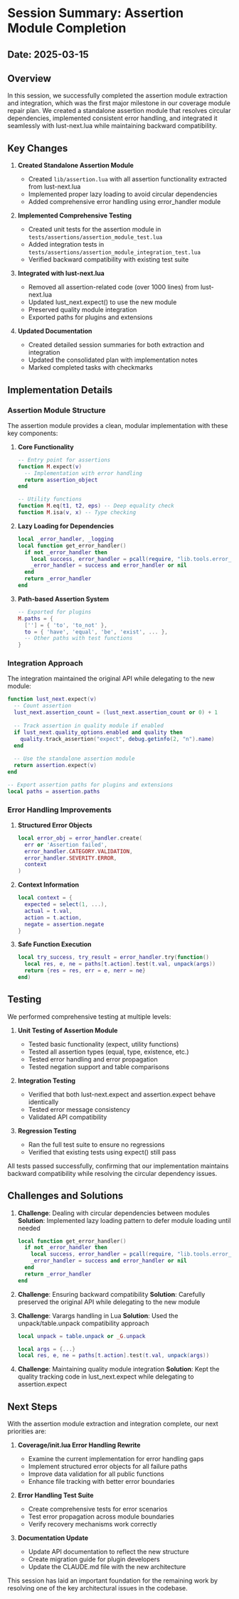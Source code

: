 # Session Summary: Assertion Module Completion

## Date: 2025-03-15

## Overview

In this session, we successfully completed the assertion module extraction and integration, which was the first major milestone in our coverage module repair plan. We created a standalone assertion module that resolves circular dependencies, implemented consistent error handling, and integrated it seamlessly with lust-next.lua while maintaining backward compatibility.

## Key Changes

1. **Created Standalone Assertion Module**
   - Created `lib/assertion.lua` with all assertion functionality extracted from lust-next.lua
   - Implemented proper lazy loading to avoid circular dependencies
   - Added comprehensive error handling using error_handler module

2. **Implemented Comprehensive Testing**
   - Created unit tests for the assertion module in `tests/assertions/assertion_module_test.lua`
   - Added integration tests in `tests/assertions/assertion_module_integration_test.lua`
   - Verified backward compatibility with existing test suite

3. **Integrated with lust-next.lua**
   - Removed all assertion-related code (over 1000 lines) from lust-next.lua
   - Updated lust_next.expect() to use the new module
   - Preserved quality module integration
   - Exported paths for plugins and extensions

4. **Updated Documentation**
   - Created detailed session summaries for both extraction and integration
   - Updated the consolidated plan with implementation notes
   - Marked completed tasks with checkmarks

## Implementation Details

### Assertion Module Structure

The assertion module provides a clean, modular implementation with these key components:

1. **Core Functionality**
   ```lua
   -- Entry point for assertions
   function M.expect(v)
     -- Implementation with error handling
     return assertion_object
   end
   
   -- Utility functions
   function M.eq(t1, t2, eps) -- Deep equality check
   function M.isa(v, x) -- Type checking
   ```

2. **Lazy Loading for Dependencies**
   ```lua
   local _error_handler, _logging
   local function get_error_handler()
     if not _error_handler then
       local success, error_handler = pcall(require, "lib.tools.error_handler")
       _error_handler = success and error_handler or nil
     end
     return _error_handler
   end
   ```

3. **Path-based Assertion System**
   ```lua
   -- Exported for plugins
   M.paths = {
     [''] = { 'to', 'to_not' },
     to = { 'have', 'equal', 'be', 'exist', ... },
     -- Other paths with test functions
   }
   ```

### Integration Approach

The integration maintained the original API while delegating to the new module:

```lua
function lust_next.expect(v)
  -- Count assertion
  lust_next.assertion_count = (lust_next.assertion_count or 0) + 1
  
  -- Track assertion in quality module if enabled
  if lust_next.quality_options.enabled and quality then
    quality.track_assertion("expect", debug.getinfo(2, "n").name)
  end
  
  -- Use the standalone assertion module
  return assertion.expect(v)
end

-- Export assertion paths for plugins and extensions
local paths = assertion.paths
```

### Error Handling Improvements

1. **Structured Error Objects**
   ```lua
   local error_obj = error_handler.create(
     err or 'Assertion failed', 
     error_handler.CATEGORY.VALIDATION, 
     error_handler.SEVERITY.ERROR,
     context
   )
   ```

2. **Context Information**
   ```lua
   local context = {
     expected = select(1, ...),
     actual = t.val,
     action = t.action,
     negate = assertion.negate
   }
   ```

3. **Safe Function Execution**
   ```lua
   local try_success, try_result = error_handler.try(function()
     local res, e, ne = paths[t.action].test(t.val, unpack(args))
     return {res = res, err = e, nerr = ne}
   end)
   ```

## Testing

We performed comprehensive testing at multiple levels:

1. **Unit Testing of Assertion Module**
   - Tested basic functionality (expect, utility functions)
   - Tested all assertion types (equal, type, existence, etc.)
   - Tested error handling and error propagation
   - Tested negation support and table comparisons

2. **Integration Testing**
   - Verified that both lust-next.expect and assertion.expect behave identically
   - Tested error message consistency
   - Validated API compatibility

3. **Regression Testing**
   - Ran the full test suite to ensure no regressions
   - Verified that existing tests using expect() still pass

All tests passed successfully, confirming that our implementation maintains backward compatibility while resolving the circular dependency issues.

## Challenges and Solutions

1. **Challenge**: Dealing with circular dependencies between modules
   **Solution**: Implemented lazy loading pattern to defer module loading until needed

   ```lua
   local function get_error_handler()
     if not _error_handler then
       local success, error_handler = pcall(require, "lib.tools.error_handler")
       _error_handler = success and error_handler or nil
     end
     return _error_handler
   end
   ```

2. **Challenge**: Ensuring backward compatibility
   **Solution**: Carefully preserved the original API while delegating to the new module

3. **Challenge**: Varargs handling in Lua
   **Solution**: Used the unpack/table.unpack compatibility approach

   ```lua
   local unpack = table.unpack or _G.unpack
   
   local args = {...}
   local res, e, ne = paths[t.action].test(t.val, unpack(args))
   ```

4. **Challenge**: Maintaining quality module integration
   **Solution**: Kept the quality tracking code in lust_next.expect while delegating to assertion.expect

## Next Steps

With the assertion module extraction and integration complete, our next priorities are:

1. **Coverage/init.lua Error Handling Rewrite**
   - Examine the current implementation for error handling gaps
   - Implement structured error objects for all failure paths
   - Improve data validation for all public functions
   - Enhance file tracking with better error boundaries

2. **Error Handling Test Suite**
   - Create comprehensive tests for error scenarios
   - Test error propagation across module boundaries
   - Verify recovery mechanisms work correctly

3. **Documentation Update**
   - Update API documentation to reflect the new structure
   - Create migration guide for plugin developers
   - Update the CLAUDE.md file with the new architecture

This session has laid an important foundation for the remaining work by resolving one of the key architectural issues in the codebase.